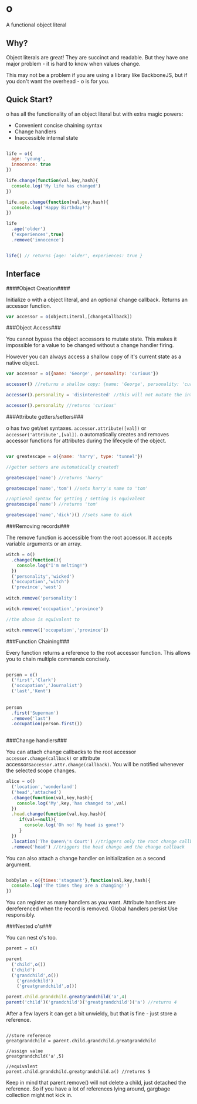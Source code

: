 o
=

A functional object literal

Why?
----

Object literals are great!  They are succinct and readable.  But they have one major problem - it is hard to know when values change.

This may not be a problem if you are using a library like BackboneJS, but if you don't want the overhead - o is for you.

Quick Start?
-----

o has all the functionality of an object literal but with extra magic powers:

- Convenient concise chaining syntax
- Change handlers
- Inaccessible internal state

```javascript

life = o({
  age: 'young',
  innocence: true
})

life.change(function(val,key,hash){
  console.log('My life has changed')
})

life.age.change(function(val,key,hash){
  console.log('Happy Birthday!')
})

life
  .age('older')
  ('experiences',true)
  .remove('innocence')


life() // returns {age: 'older', experiences: true }

```


Interface
---------

####Object Creation####

Initialize o with a object literal, and an optional change callback. Returns an accessor function.

```javascript
var accessor = o(objectLiteral,[changeCallback])
```

###Object Access###

You cannot bypass the object accessors to mutate state.  This makes it impossible for a value to be changed without a change handler firing.  

However you can always access a shallow copy of it's current state as a native object.

```javascript
var accessor = o({name: 'George', personality: 'curious'})

accessor() //returns a shallow copy: {name: 'George', personality: 'curious'}

accessor().personality = 'disinterested' //this will not mutate the internal state

accessor().personality //returns 'curious'

```

###Attribute getters/setters###

o has two get/set syntaxes.  `accessor.attribute([val])` or `accessor('attribute',[val])`.  o automatically creates and removes accessor functions for attributes during the lifecycle of the object.

```javascript

var greatescape = o({name: 'harry', type: 'tunnel'})

//getter setters are automatically created!

greatescape('name') //returns 'harry'

greatescape('name','tom') //sets harry's name to 'tom'

//optional syntax for getting / setting is equivalent
greatescape('name') //returns 'tom'

greatescape('name','dick')() //sets name to dick
```

###Removing records###

The remove function is accessible from the root accessor.  It accepts variable arguments or an array.

```javascript
witch = o()
  .change(function(){
    console.log("I'm melting!")
  })
  ('personality','wicked')
  ('occupation','witch')
  ('province','west')
  
witch.remove('personality')

witch.remove('occupation','province')

//the above is equivalent to

witch.remove(['occupation','province'])
```

###Function Chaining###

Every function returns a reference to the root accessor function.  This allows you to chain multiple commands
concisely.

```javascript

person = o()
  ('first','Clark')
  ('occupation','Journalist')
  ('last','Kent')
  
  
person
  .first('Superman')
  .remove('last')
  .occupation(person.first())
  
```

###Change handlers###

You can attach change callbacks to the root accessor `accessor.change(callback)` or attribute accessors`accessor.attr.change(callback)`.  You will be notified whenever the selected scope changes.

```javascript
alice = o()
  ('location','wonderland')
  ('head','attached')
  .change(function(val,key,hash){
    console.log('My',key,'has changed to',val)
  })
  .head.change(function(val,key,hash){
     if(val==null){
       console.log('Oh no! My head is gone!')
     }
  })
  .location('The Queen\'s Court') //triggers only the root change callback
  .remove('head') //triggers the head change and the change callback
```

You can also attach a change handler on initialization as a second argument.

```javascript

bobDylan = o({times:'stagnant'},function(val,key,hash){
  console.log('The times they are a changing!')
})

```

You can register as many handlers as you want.  Attribute handlers are dereferenced when the record is removed.  Global
handlers persist  Use responsibly.

###Nested o's###

You can nest o's too. 

```javascript
parent = o()

parent
  ('child',o())
  ('child')
  ('grandchild',o())
    ('grandchild')
    ('greatgrandchild',o())

parent.child.grandchild.greatgrandchild('a',4)
parent('child')('grandchild')('greatgrandchild')('a') //returns 4

```

After a few layers it can get a bit unwieldy, but that is fine - just store a reference.

```

//store reference
greatgrandchild = parent.child.grandchild.greatgrandchild

//assign value
greatgrandchild('a',5)

//equivalent
parent.child.grandchild.greatgrandchild.a() //returns 5

```

Keep in mind that parent.remove() will not delete a child, just detached the reference.
So if you have a lot of references lying around, gargbage collection might not kick in.
